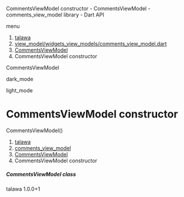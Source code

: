 




CommentsViewModel constructor - CommentsViewModel - comments\_view\_model library - Dart API







menu

1. [talawa](../../index.html)
2. [view\_model/widgets\_view\_models/comments\_view\_model.dart](../../view_model_widgets_view_models_comments_view_model/view_model_widgets_view_models_comments_view_model-library.html)
3. [CommentsViewModel](../../view_model_widgets_view_models_comments_view_model/CommentsViewModel-class.html)
4. CommentsViewModel constructor

CommentsViewModel


dark\_mode

light\_mode




# CommentsViewModel constructor


CommentsViewModel()

 


1. [talawa](../../index.html)
2. [comments\_view\_model](../../view_model_widgets_view_models_comments_view_model/view_model_widgets_view_models_comments_view_model-library.html)
3. [CommentsViewModel](../../view_model_widgets_view_models_comments_view_model/CommentsViewModel-class.html)
4. CommentsViewModel constructor

##### CommentsViewModel class





talawa
1.0.0+1







